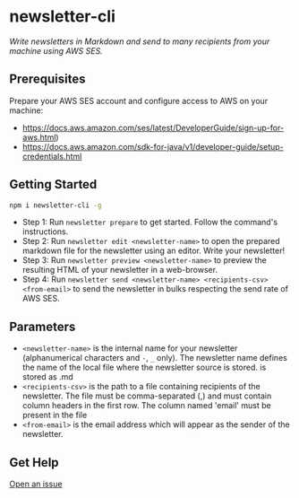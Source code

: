 # newsletter-cli

*Write newsletters in Markdown and send to many recipients from your machine using AWS SES.*

## Prerequisites

Prepare your AWS SES account and configure access to AWS on your machine:

 - https://docs.aws.amazon.com/ses/latest/DeveloperGuide/sign-up-for-aws.html) 
 - https://docs.aws.amazon.com/sdk-for-java/v1/developer-guide/setup-credentials.html

## Getting Started

```sh
npm i newsletter-cli -g
```

- Step 1: Run `newsletter prepare` to get started. Follow the command's instructions.
- Step 2: Run `newsletter edit <newsletter-name>` to open the prepared markdown file for the newsletter using an editor. Write your newsletter!
- Step 3: Run `newsletter preview <newsletter-name>` to preview the resulting HTML of your newsletter in a web-browser.
- Step 4: Run `newsletter send <newsletter-name> <recipients-csv> <from-email>` to send the newsletter in bulks respecting the send rate of AWS SES.

## Parameters

- `<newsletter-name>` is the internal name for your newsletter (alphanumerical characters and `-`, `_` only). 
    The newsletter name defines the name of the local file where the newsletter source is stored. 
    <newsletter-name> is stored as <newsletter-name>.md
- `<recipients-csv>` is the path to a file containing recipients of the newsletter. 
    The file must be comma-separated (,) and must contain column headers in the first row. 
    The column named 'email' must be present in the file
- `<from-email>` is the email address which will appear as the sender of the newsletter.

## Get Help

[Open an issue](https://github.com/orkon/newsletter-cli/issues)
